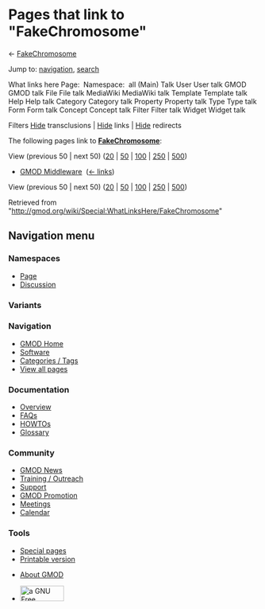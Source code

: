 <div id="mw-page-base" class="noprint">

</div>

<div id="mw-head-base" class="noprint">

</div>

<div id="content" class="mw-body" role="main">

<span id="top"></span>

<div id="mw-js-message" style="display:none;">

</div>



# <span dir="auto">Pages that link to "FakeChromosome"</span>

<div id="bodyContent">

<div id="contentSub">

← [FakeChromosome](/wiki/FakeChromosome "FakeChromosome")

</div>

<div id="jump-to-nav" class="mw-jump">

Jump to: [navigation](#mw-navigation), [search](#p-search)

</div>

<div id="mw-content-text">

What links here Page:  Namespace:  all (Main) Talk User User talk GMOD
GMOD talk File File talk MediaWiki MediaWiki talk Template Template talk
Help Help talk Category Category talk Property Property talk Type Type
talk Form Form talk Concept Concept talk Filter Filter talk Widget
Widget talk

Filters
[Hide](/mediawiki/index.php?title=Special:WhatLinksHere/FakeChromosome&hidetrans=1 "Special:WhatLinksHere/FakeChromosome")
transclusions \|
[Hide](/mediawiki/index.php?title=Special:WhatLinksHere/FakeChromosome&hidelinks=1 "Special:WhatLinksHere/FakeChromosome")
links \|
[Hide](/mediawiki/index.php?title=Special:WhatLinksHere/FakeChromosome&hideredirs=1 "Special:WhatLinksHere/FakeChromosome")
redirects

The following pages link to
**[FakeChromosome](/wiki/FakeChromosome "FakeChromosome")**:

View (previous 50 \| next 50)
([20](/mediawiki/index.php?title=Special:WhatLinksHere/FakeChromosome&limit=20 "Special:WhatLinksHere/FakeChromosome")
\|
[50](/mediawiki/index.php?title=Special:WhatLinksHere/FakeChromosome&limit=50 "Special:WhatLinksHere/FakeChromosome")
\|
[100](/mediawiki/index.php?title=Special:WhatLinksHere/FakeChromosome&limit=100 "Special:WhatLinksHere/FakeChromosome")
\|
[250](/mediawiki/index.php?title=Special:WhatLinksHere/FakeChromosome&limit=250 "Special:WhatLinksHere/FakeChromosome")
\|
[500](/mediawiki/index.php?title=Special:WhatLinksHere/FakeChromosome&limit=500 "Special:WhatLinksHere/FakeChromosome"))

- [GMOD Middleware](/wiki/GMOD_Middleware "GMOD Middleware") ‎
  <span class="mw-whatlinkshere-tools">([←
  links](/mediawiki/index.php?title=Special:WhatLinksHere&target=GMOD+Middleware "Special:WhatLinksHere"))</span>

View (previous 50 \| next 50)
([20](/mediawiki/index.php?title=Special:WhatLinksHere/FakeChromosome&limit=20 "Special:WhatLinksHere/FakeChromosome")
\|
[50](/mediawiki/index.php?title=Special:WhatLinksHere/FakeChromosome&limit=50 "Special:WhatLinksHere/FakeChromosome")
\|
[100](/mediawiki/index.php?title=Special:WhatLinksHere/FakeChromosome&limit=100 "Special:WhatLinksHere/FakeChromosome")
\|
[250](/mediawiki/index.php?title=Special:WhatLinksHere/FakeChromosome&limit=250 "Special:WhatLinksHere/FakeChromosome")
\|
[500](/mediawiki/index.php?title=Special:WhatLinksHere/FakeChromosome&limit=500 "Special:WhatLinksHere/FakeChromosome"))

</div>

<div class="printfooter">

Retrieved from
"<http://gmod.org/wiki/Special:WhatLinksHere/FakeChromosome>"

</div>

<div id="catlinks" class="catlinks catlinks-allhidden">

</div>

<div class="visualClear">

</div>

</div>

</div>

<div id="mw-navigation">

## Navigation menu

<div id="mw-head">



<div id="left-navigation">

<div id="p-namespaces" class="vectorTabs" role="navigation"
aria-labelledby="p-namespaces-label">

### Namespaces

- <span id="ca-nstab-main"><a href="/wiki/FakeChromosome" accesskey="c"
  title="View the content page [c]">Page</a></span>
- <span id="ca-talk"><a
  href="/mediawiki/index.php?title=Talk:FakeChromosome&amp;action=edit&amp;redlink=1"
  accesskey="t"
  title="Discussion about the content page [t]">Discussion</a></span>

</div>

<div id="p-variants" class="vectorMenu emptyPortlet" role="navigation"
aria-labelledby="p-variants-label">

### 

### Variants[](#)

<div class="menu">

</div>

</div>

</div>

<div id="right-navigation">





</div>



</div>

</div>

</div>

<div id="mw-panel">

<div id="p-logo" role="banner">

<a href="/wiki/Main_Page"
style="background-image: url(http://gmod.org/images/GMOD-cogs.png);"
title="Visit the main page"></a>

</div>

<div id="p-Navigation" class="portal" role="navigation"
aria-labelledby="p-Navigation-label">

### Navigation

<div class="body">

- <span id="n-GMOD-Home">[GMOD Home](/wiki/Main_Page)</span>
- <span id="n-Software">[Software](/wiki/GMOD_Components)</span>
- <span id="n-Categories-.2F-Tags">[Categories /
  Tags](/wiki/Categories)</span>
- <span id="n-View-all-pages">[View all
  pages](/wiki/Special:AllPages)</span>

</div>

</div>

<div id="p-Documentation" class="portal" role="navigation"
aria-labelledby="p-Documentation-label">

### Documentation

<div class="body">

- <span id="n-Overview">[Overview](/wiki/Overview)</span>
- <span id="n-FAQs">[FAQs](/wiki/Category:FAQ)</span>
- <span id="n-HOWTOs">[HOWTOs](/wiki/Category:HOWTO)</span>
- <span id="n-Glossary">[Glossary](/wiki/Glossary)</span>

</div>

</div>

<div id="p-Community" class="portal" role="navigation"
aria-labelledby="p-Community-label">

### Community

<div class="body">

- <span id="n-GMOD-News">[GMOD News](/wiki/GMOD_News)</span>
- <span id="n-Training-.2F-Outreach">[Training /
  Outreach](/wiki/Training_and_Outreach)</span>
- <span id="n-Support">[Support](/wiki/Support)</span>
- <span id="n-GMOD-Promotion">[GMOD
  Promotion](/wiki/GMOD_Promotion)</span>
- <span id="n-Meetings">[Meetings](/wiki/Meetings)</span>
- <span id="n-Calendar">[Calendar](/wiki/Calendar)</span>

</div>

</div>

<div id="p-tb" class="portal" role="navigation"
aria-labelledby="p-tb-label">

### Tools

<div class="body">

- <span id="t-specialpages"><a href="/wiki/Special:SpecialPages" accesskey="q"
  title="A list of all special pages [q]">Special pages</a></span>
- <span id="t-print"><a
  href="/mediawiki/index.php?title=Special:WhatLinksHere/FakeChromosome&amp;printable=yes"
  rel="alternate" accesskey="p"
  title="Printable version of this page [p]">Printable version</a></span>

</div>

</div>

</div>

</div>

<div id="footer" role="contentinfo">

- <span id="footer-places-about">[About
  GMOD](/wiki/GMOD:About "GMOD:About")</span>

<!-- -->

- <span id="footer-copyrightico">[<img src="http://www.gnu.org/graphics/gfdl-logo-small.png" width="88"
  height="31" alt="a GNU Free Documentation License" />](http://www.gnu.org/licenses/fdl-1.3.html)</span>




</div>
